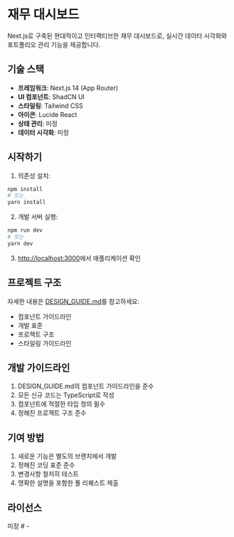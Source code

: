 # 재무 대시보드

Next.js로 구축된 현대적이고 인터랙티브한 재무 대시보드로, 실시간 데이터 시각화와 포트폴리오 관리 기능을 제공합니다.

## 기술 스택

- **프레임워크**: Next.js 14 (App Router)
- **UI 컴포넌트**: ShadCN UI
- **스타일링**: Tailwind CSS
- **아이콘**: Lucide React
- **상태 관리**: 미정
- **데이터 시각화**: 미정

## 시작하기

1. 의존성 설치:
```bash
npm install
# 또는
yarn install
```

2. 개발 서버 실행:
```bash
npm run dev
# 또는
yarn dev
```

3. [http://localhost:3000](http://localhost:3000)에서 애플리케이션 확인

## 프로젝트 구조

자세한 내용은 [DESIGN_GUIDE.md](./DESIGN_GUIDE.md)를 참고하세요:
- 컴포넌트 가이드라인
- 개발 표준
- 프로젝트 구조
- 스타일링 가이드라인

## 개발 가이드라인

1. DESIGN_GUIDE.md의 컴포넌트 가이드라인을 준수
2. 모든 신규 코드는 TypeScript로 작성
3. 컴포넌트에 적절한 타입 정의 필수
4. 정해진 프로젝트 구조 준수

## 기여 방법

1. 새로운 기능은 별도의 브랜치에서 개발
2. 정해진 코딩 표준 준수
3. 변경사항 철저히 테스트
4. 명확한 설명을 포함한 풀 리퀘스트 제출

## 라이선스

미정
#   -  
 